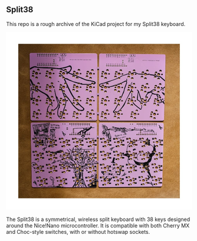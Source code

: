 ## Split38

This repo is a rough archive of the KiCad project for my Split38 keyboard.

![split38 pcb](split38.jpeg)

The Split38 is a symmetrical, wireless split keyboard with 38 keys designed around the Nice!Nano microcontroller.
It is compatible with both Cherry MX and Choc-style switches, with or without hotswap sockets.
